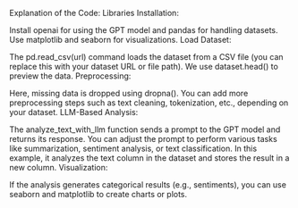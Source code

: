 Explanation of the Code:
Libraries Installation:

Install openai for using the GPT model and pandas for handling datasets.
Use matplotlib and seaborn for visualizations.
Load Dataset:

The pd.read_csv(url) command loads the dataset from a CSV file (you can replace this with your dataset URL or file path).
We use dataset.head() to preview the data.
Preprocessing:

Here, missing data is dropped using dropna(). You can add more preprocessing steps such as text cleaning, tokenization, etc., depending on your dataset.
LLM-Based Analysis:

The analyze_text_with_llm function sends a prompt to the GPT model and returns its response. You can adjust the prompt to perform various tasks like summarization, sentiment analysis, or text classification.
In this example, it analyzes the text column in the dataset and stores the result in a new column.
Visualization:

If the analysis generates categorical results (e.g., sentiments), you can use seaborn and matplotlib to create charts or plots.
